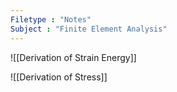```yaml
---
Filetype : "Notes"
Subject : "Finite Element Analysis"
---
```



![[Derivation of Strain Energy]]

![[Derivation of Stress]]